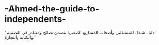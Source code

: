 # -Ahmed-the-guide-to-independents-
"دليل شامل للمستقلين وأصحاب المشاريع الصغيرة يتضمن نصائح ومصادر في التصميم والكتابة والتجارة."
